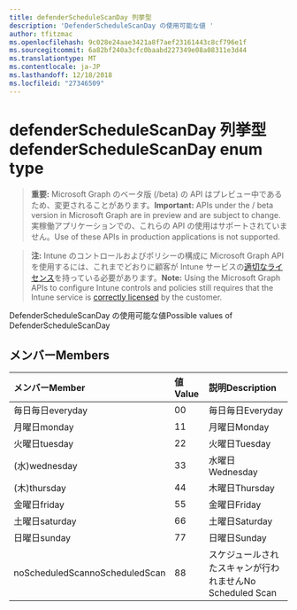 ```yaml
---
title: defenderScheduleScanDay 列挙型
description: 'DefenderScheduleScanDay の使用可能な値 '
author: tfitzmac
ms.openlocfilehash: 9c028e24aae3421a8f7aef23161443c8cf796e1f
ms.sourcegitcommit: 6a82bf240a3cfc0baabd227349e08a08311e3d44
ms.translationtype: MT
ms.contentlocale: ja-JP
ms.lasthandoff: 12/18/2018
ms.locfileid: "27346509"
---
```

# <a name="defenderschedulescanday-enum-type"></a><span data-ttu-id="70136-103">defenderScheduleScanDay 列挙型</span><span class="sxs-lookup"><span data-stu-id="70136-103">defenderScheduleScanDay enum type</span></span>

> <span data-ttu-id="70136-104">**重要:** Microsoft Graph のベータ版 (/beta) の API はプレビュー中であるため、変更されることがあります。</span><span class="sxs-lookup"><span data-stu-id="70136-104">**Important:** APIs under the / beta version in Microsoft Graph are in preview and are subject to change.</span></span> <span data-ttu-id="70136-105">実稼働アプリケーションでの、これらの API の使用はサポートされていません。</span><span class="sxs-lookup"><span data-stu-id="70136-105">Use of these APIs in production applications is not supported.</span></span>

> <span data-ttu-id="70136-106">**注:** Intune のコントロールおよびポリシーの構成に Microsoft Graph API を使用するには、これまでどおりに顧客が Intune サービスの[適切なライセンス](https://go.microsoft.com/fwlink/?linkid=839381)を持っている必要があります。</span><span class="sxs-lookup"><span data-stu-id="70136-106">**Note:** Using the Microsoft Graph APIs to configure Intune controls and policies still requires that the Intune service is [correctly licensed](https://go.microsoft.com/fwlink/?linkid=839381) by the customer.</span></span>

<span data-ttu-id="70136-107">DefenderScheduleScanDay の使用可能な値</span><span class="sxs-lookup"><span data-stu-id="70136-107">Possible values of DefenderScheduleScanDay</span></span> 
## <a name="members"></a><span data-ttu-id="70136-108">メンバー</span><span class="sxs-lookup"><span data-stu-id="70136-108">Members</span></span>
|<span data-ttu-id="70136-109">メンバー</span><span class="sxs-lookup"><span data-stu-id="70136-109">Member</span></span>|<span data-ttu-id="70136-110">値</span><span class="sxs-lookup"><span data-stu-id="70136-110">Value</span></span>|<span data-ttu-id="70136-111">説明</span><span class="sxs-lookup"><span data-stu-id="70136-111">Description</span></span>|
|:---|:---|:---|
|<span data-ttu-id="70136-112">毎日毎日</span><span class="sxs-lookup"><span data-stu-id="70136-112">everyday</span></span>|<span data-ttu-id="70136-113">0</span><span class="sxs-lookup"><span data-stu-id="70136-113">0</span></span>|<span data-ttu-id="70136-114">毎日毎日</span><span class="sxs-lookup"><span data-stu-id="70136-114">Everyday</span></span>|
|<span data-ttu-id="70136-115">月曜日</span><span class="sxs-lookup"><span data-stu-id="70136-115">monday</span></span>|<span data-ttu-id="70136-116">1</span><span class="sxs-lookup"><span data-stu-id="70136-116">1</span></span>|<span data-ttu-id="70136-117">月曜日</span><span class="sxs-lookup"><span data-stu-id="70136-117">Monday</span></span>|
|<span data-ttu-id="70136-118">火曜日</span><span class="sxs-lookup"><span data-stu-id="70136-118">tuesday</span></span>|<span data-ttu-id="70136-119">2</span><span class="sxs-lookup"><span data-stu-id="70136-119">2</span></span>|<span data-ttu-id="70136-120">火曜日</span><span class="sxs-lookup"><span data-stu-id="70136-120">Tuesday</span></span>|
|<span data-ttu-id="70136-121">(水)</span><span class="sxs-lookup"><span data-stu-id="70136-121">wednesday</span></span>|<span data-ttu-id="70136-122">3</span><span class="sxs-lookup"><span data-stu-id="70136-122">3</span></span>|<span data-ttu-id="70136-123">水曜日</span><span class="sxs-lookup"><span data-stu-id="70136-123">Wednesday</span></span>|
|<span data-ttu-id="70136-124">(木)</span><span class="sxs-lookup"><span data-stu-id="70136-124">thursday</span></span>|<span data-ttu-id="70136-125">4</span><span class="sxs-lookup"><span data-stu-id="70136-125">4</span></span>|<span data-ttu-id="70136-126">木曜日</span><span class="sxs-lookup"><span data-stu-id="70136-126">Thursday</span></span>|
|<span data-ttu-id="70136-127">金曜日</span><span class="sxs-lookup"><span data-stu-id="70136-127">friday</span></span>|<span data-ttu-id="70136-128">5</span><span class="sxs-lookup"><span data-stu-id="70136-128">5</span></span>|<span data-ttu-id="70136-129">金曜日</span><span class="sxs-lookup"><span data-stu-id="70136-129">Friday</span></span>|
|<span data-ttu-id="70136-130">土曜日</span><span class="sxs-lookup"><span data-stu-id="70136-130">saturday</span></span>|<span data-ttu-id="70136-131">6</span><span class="sxs-lookup"><span data-stu-id="70136-131">6</span></span>|<span data-ttu-id="70136-132">土曜日</span><span class="sxs-lookup"><span data-stu-id="70136-132">Saturday</span></span>|
|<span data-ttu-id="70136-133">日曜日</span><span class="sxs-lookup"><span data-stu-id="70136-133">sunday</span></span>|<span data-ttu-id="70136-134">7</span><span class="sxs-lookup"><span data-stu-id="70136-134">7</span></span>|<span data-ttu-id="70136-135">日曜日</span><span class="sxs-lookup"><span data-stu-id="70136-135">Sunday</span></span>|
|<span data-ttu-id="70136-136">noScheduledScan</span><span class="sxs-lookup"><span data-stu-id="70136-136">noScheduledScan</span></span>|<span data-ttu-id="70136-137">8</span><span class="sxs-lookup"><span data-stu-id="70136-137">8</span></span>|<span data-ttu-id="70136-138">スケジュールされたスキャンが行われません</span><span class="sxs-lookup"><span data-stu-id="70136-138">No Scheduled Scan</span></span>|





